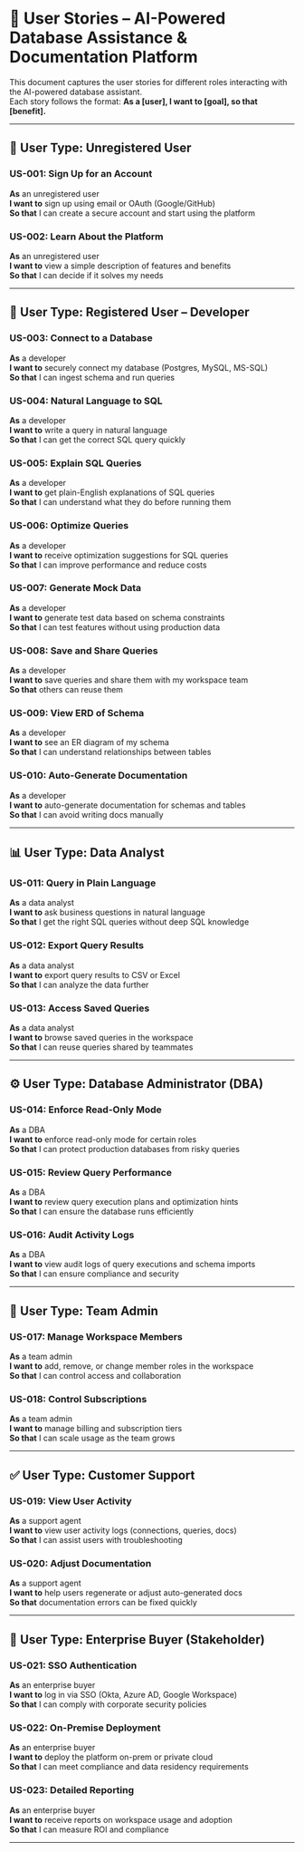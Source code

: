 # 🧾 User Stories – AI-Powered Database Assistance & Documentation Platform

This document captures the user stories for different roles interacting with the AI-powered database assistant.  
Each story follows the format: **As a [user], I want to [goal], so that [benefit].**

---

## 🧍 User Type: Unregistered User

### US-001: Sign Up for an Account
**As** an unregistered user  
**I want to** sign up using email or OAuth (Google/GitHub)  
**So that** I can create a secure account and start using the platform  

### US-002: Learn About the Platform
**As** an unregistered user  
**I want to** view a simple description of features and benefits  
**So that** I can decide if it solves my needs  

---

## 👤 User Type: Registered User – Developer

### US-003: Connect to a Database
**As** a developer  
**I want to** securely connect my database (Postgres, MySQL, MS-SQL)  
**So that** I can ingest schema and run queries  

### US-004: Natural Language to SQL
**As** a developer  
**I want to** write a query in natural language  
**So that** I can get the correct SQL query quickly  

### US-005: Explain SQL Queries
**As** a developer  
**I want to** get plain-English explanations of SQL queries  
**So that** I can understand what they do before running them  

### US-006: Optimize Queries
**As** a developer  
**I want to** receive optimization suggestions for SQL queries  
**So that** I can improve performance and reduce costs  

### US-007: Generate Mock Data
**As** a developer  
**I want to** generate test data based on schema constraints  
**So that** I can test features without using production data  

### US-008: Save and Share Queries
**As** a developer  
**I want to** save queries and share them with my workspace team  
**So that** others can reuse them  

### US-009: View ERD of Schema
**As** a developer  
**I want to** see an ER diagram of my schema  
**So that** I can understand relationships between tables  

### US-010: Auto-Generate Documentation
**As** a developer  
**I want to** auto-generate documentation for schemas and tables  
**So that** I can avoid writing docs manually  

---

## 📊 User Type: Data Analyst

### US-011: Query in Plain Language
**As** a data analyst  
**I want to** ask business questions in natural language  
**So that** I get the right SQL queries without deep SQL knowledge  

### US-012: Export Query Results
**As** a data analyst  
**I want to** export query results to CSV or Excel  
**So that** I can analyze the data further  

### US-013: Access Saved Queries
**As** a data analyst  
**I want to** browse saved queries in the workspace  
**So that** I can reuse queries shared by teammates  

---

## ⚙️ User Type: Database Administrator (DBA)

### US-014: Enforce Read-Only Mode
**As** a DBA  
**I want to** enforce read-only mode for certain roles  
**So that** I can protect production databases from risky queries  

### US-015: Review Query Performance
**As** a DBA  
**I want to** review query execution plans and optimization hints  
**So that** I can ensure the database runs efficiently  

### US-016: Audit Activity Logs
**As** a DBA  
**I want to** view audit logs of query executions and schema imports  
**So that** I can ensure compliance and security  

---

## 🤝 User Type: Team Admin

### US-017: Manage Workspace Members
**As** a team admin  
**I want to** add, remove, or change member roles in the workspace  
**So that** I can control access and collaboration  

### US-018: Control Subscriptions
**As** a team admin  
**I want to** manage billing and subscription tiers  
**So that** I can scale usage as the team grows  

---

## ✅ User Type: Customer Support

### US-019: View User Activity
**As** a support agent  
**I want to** view user activity logs (connections, queries, docs)  
**So that** I can assist users with troubleshooting  

### US-020: Adjust Documentation
**As** a support agent  
**I want to** help users regenerate or adjust auto-generated docs  
**So that** documentation errors can be fixed quickly  

---

## 🏢 User Type: Enterprise Buyer (Stakeholder)

### US-021: SSO Authentication
**As** an enterprise buyer  
**I want to** log in via SSO (Okta, Azure AD, Google Workspace)  
**So that** I can comply with corporate security policies  

### US-022: On-Premise Deployment
**As** an enterprise buyer  
**I want to** deploy the platform on-prem or private cloud  
**So that** I can meet compliance and data residency requirements  

### US-023: Detailed Reporting
**As** an enterprise buyer  
**I want to** receive reports on workspace usage and adoption  
**So that** I can measure ROI and compliance  

---
